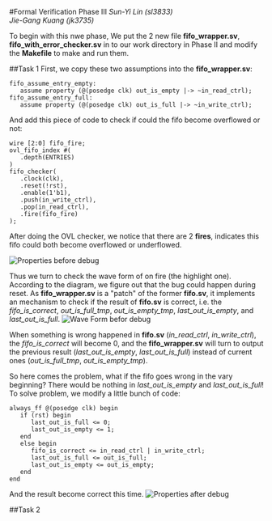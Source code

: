 #Formal Verification Phase III
*Sun-Yi Lin (sl3833)*  
*Jie-Gang Kuang (jk3735)*

To begin with this nwe phase, We put the 2 new file **fifo_wrapper.sv**, **fifo_with_error_checker.sv** in to our work directory in Phase II and modify the **Makefile** to make and run them.

##Task 1
First, we copy these two assumptions into the **fifo_wrapper.sv**:

```
fifo_assume_entry_empty:
   assume property (@(posedge clk) out_is_empty |-> ~in_read_ctrl);
fifo_assume_entry_full:
   assume property (@(posedge clk) out_is_full |-> ~in_write_ctrl);
```
And add this piece of code to check if could the fifo become overflowed or not:

```
wire [2:0] fifo_fire;
ovl_fifo_index #(
   .depth(ENTRIES)
)
fifo_checker(
   .clock(clk),
   .reset(!rst),
   .enable(1'b1),
   .push(in_write_ctrl),
   .pop(in_read_ctrl),
   .fire(fifo_fire)
);   
```

After doing the OVL checker, we notice that there are 2 **fires**, indicates this fifo could both become overflowed or underflowed.

![Properties before debug](http://i.imgur.com/APRldCn.jpg)


Thus we turn to check the wave form of on fire (the highlight one). According to the diagram, we figure out that the bug could happen during reset. As **fifo_wrapper.sv** is a "patch" of the former **fifo.sv**, it implements an mechanism to check if the result of **fifo.sv** is correct, i.e. the *fifo_is_correct*, *out_is_full_tmp*, *out_is_empty_tmp*, *last_out_is_empty*, and *last_out_is_full*.
![Wave Form befor debug](http://i.imgur.com/zQuJtZu.jpg)

When something is wrong happened in **fifo.sv** (*in_read_ctrl*, *in_write_ctrl*), the *fifo_is_correct* will become 0, and the **fifo_wrapper.sv** will turn to output the previous result (*last_out_is_empty*, *last_out_is_full*) instead of current ones (*out_is_full_tmp*, *out_is_empty_tmp*).

So here comes the problem, what if the fifo goes wrong in the vary beginning? There would be nothing in  *last_out_is_empty* and *last_out_is_full*! To solve problem, we modify a little bunch of code:


```
always_ff @(posedge clk) begin
   if (rst) begin
      last_out_is_full <= 0;
      last_out_is_empty <= 1;
   end
   else begin
      fifo_is_correct <= in_read_ctrl | in_write_ctrl;
      last_out_is_full <= out_is_full;
      last_out_is_empty <= out_is_empty;
   end
end
```
And the result become correct this time.
![Properties after debug](http://i.imgur.com/nZ5ebCF.jpg)

##Task 2